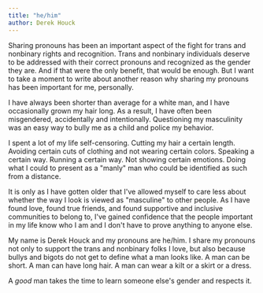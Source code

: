 ```yaml
---
title: "he/him"
author: Derek Houck
---
```


Sharing pronouns has been an important aspect of the fight for trans and nonbinary rights and recognition. Trans and nonbinary individuals deserve to be addressed with their correct pronouns and recognized as the gender they are. And if that were the only benefit, that would be enough. But I want to take a moment to write about another reason why sharing my pronouns has been important for me, personally.

I have always been shorter than average for a white man, and I have occasionally grown my hair long. As a result, I have often been misgendered, accidentally and intentionally. Questioning my masculinity was an easy way to bully me as a child and police my behavior.

I spent a lot of my life self-censoring. Cutting my hair a certain length. Avoiding certain cuts of clothing and not wearing certain colors. Speaking a certain way. Running a certain way. Not showing certain emotions. Doing what I could to present as a "manly" man who could be identified as such from a distance.

It is only as I have gotten older that I've allowed myself to care less about whether the way I look is viewed as "masculine" to other people. As I have found love, found true friends, and found supportive and inclusive communities to belong to, I've gained confidence that the people important in my life know who I am and I don't have to prove anything to anyone else.

My name is Derek Houck and my pronouns are he/him. I share my pronouns not only to support the trans and nonbinary folks I love, but also because bullys and bigots do not get to define what a man looks like. A man can be short. A man can have long hair. A man can wear a kilt or a skirt or a dress.

A _good_ man takes the time to learn someone else's gender and respects it.
